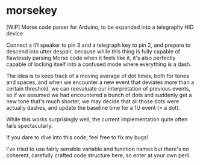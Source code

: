 # morsekey
[WiP] Morse code parser for Arduino, to be expanded into a telegraphy HID device

Connect a li'l speaker to pin 3 and a telegraph key to pin 2, and prepare to descend into utter despair, because while this thing is fully capable of flawlessly parsing Morse code when it feels like it, it's also perfectly capable of locking itself into a confused mode where everything is a dash.

The idea is to keep track of a moving average of dot times, both for tones and spaces, and when we encounter a new event that deviates more than a certain threshold, we can reevaluate our interpretation of previous events, so if we assumed we had encountered a bunch of dots and suddenly get a new tone that's much shorter, we may decide that all those dots were actually dashes, and update the baseline time for a 1U event (= a dot).

While this works surprisingly well, the current implementation quite often fails spectacularly.

If you dare to dive into this code, feel free to fix my bugs!

I've tried to use fairly sensible variable and function names but there's no coherent, carefully crafted code structure here, so enter at your own peril.
